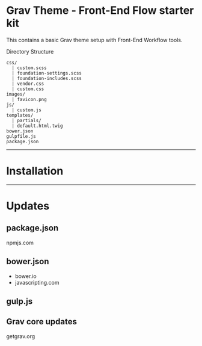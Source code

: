 # Grav Theme - Front-End Flow starter kit

This contains a basic Grav theme setup with Front-End Workflow tools.

Directory Structure

```
css/
  | custom.scss
  | foundation-settings.scss
  | foundation-includes.scss
  | vendor.css
  | custom.css
images/
  | favicon.png
js/
  | custom.js
templates/
  | partials/
  | default.html.twig
bower.json
gulpfile.js
package.json
```

-----

# Installation

-----

# Updates

## package.json

npmjs.com



## bower.json

- bower.io
- javascripting.com



## gulp.js



## Grav core updates

getgrav.org
